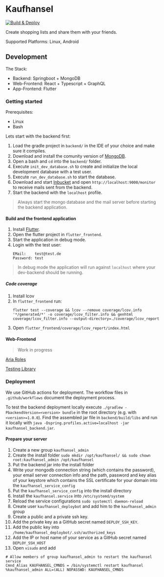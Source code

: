 # Kaufhansel

[![Build & Deploy](https://github.com/zwohansel/kaufhansel/actions/workflows/build.yml/badge.svg)](https://github.com/zwohansel/kaufhansel/actions/workflows/build.yml)

Create shopping lists and share them with your friends.

Supported Platforms: Linux, Android

## Development

The Stack:

* Backend: Springboot + MongoDB
* Web-Frontend: React + Typescript + GraphQL
* App-Frontend: Flutter

### Getting started

Prerequisites:
 * Linux
 * Bash

Lets start with the backend first:


1. Load the gradle project in `backend/` in the IDE of your choice and make sure it compiles.
2. Download and install the comunity version of [MongoDB](https://docs.mongodb.com/manual/administration/install-community/).
3. Open a bash and `cd` into the `backend/` folder.
4. Execute `init_dev_database.sh` to create and initialize the local development database with a test user.
5. Execute `run_dev_database.sh` to start the database.
6. Download and start [Inbucket](https://www.inbucket.org/) and open `http://localhost:9000/monitor` to receive mails sent from the backend.
7. Start the backend with the `localhost` profile.

> Always start the mongo database and the mail server before starting the backend application.

#### Build and the frontend application

1. Install [Flutter](https://flutter.dev/).
2. Open the flutter project in `flutter_frontend`.
3. Start the application in debug mode.
4. Login with the test user:
   ```
   EMail:    test@test.de
   Password: test
   ```

> In debug mode the application will run against `localhost` where your dev-backend should be running.

##### Code coverage

1. Install lcov
2. In ``flutter_frontend`` run:
   ```
   flutter test --coverage && lcov --remove coverage/lcov.info '*/generated/*' -o coverage/lcov_filter.info && genhtml coverage/lcov_filter.info --output-directory=./coverage/lcov_report
   ```
3. Open ``flutter_frontend/coverage/lcov_report/index.html``

#### Web-Frontend

> Work in progress


[Aria Roles](https://github.com/A11yance/aria-query#elements-to-roles)

[Testing Library](https://github.com/testing-library/jest-dom)

### Deployment

We use GitHub actions for deployment. 
The workflow files in `.github/workflows` document the deployment process.

To test the backend deployment locally execute `./gradlew -PbackendVersion=<version> bundle` in the root directory (e.g. with `<version>=1.0.0`).
Find the assembled jar file in `backend/build/libs` and run it locally with `java -Dspring.profiles.active=localhost -jar kaufhansel_backend.jar`.

#### Prepare your server

1. Create a new group `kaufhansel_admin`
2. Create the install folder `sudo mkdir /opt/kaufhansel/ && sudo chown root:kaufhansel_admin /opt/kaufhansel`
3. Put the backend jar into the install folder
4. Write your mongodb connection string (which contains the password), your email server connection info and the
   path, password and key alias of your keystore which contains the SSL certificate for your domain into the `kaufhansel_service_config`
5. Put the `kaufhansel_service_config` into the install directory
6. Install the `kaufhansel.service` into `/etc/systemd/system`
7. Reload the service configurations `sudo systemctl daemon-reload`
8. Create user `kaufhansel_deploybot` and add him to the `kaufhansel_admin` group
9. Create a public and a private ssh key. 
10. Add the private key as a GitHub secret named `DEPLOY_SSH_KEY`.
11. Add the public key into `/home/kaufhansel_deploybot/.ssh/authorized_keys`
12. Add the IP or host name of your service as a GitHub secret named `DEPLOY_SSH_HOST`
13. Open `visudo` and add
```
# Allow members of group kaufhansel_admin to restart the kaufhansel service
Cmnd_Alias KAUFHANSEL_CMNDS = /bin/systemctl restart kaufhansel
%kaufhansel_admin ALL=(ALL) NOPASSWD: KAUFHANSEL_CMNDS
```
